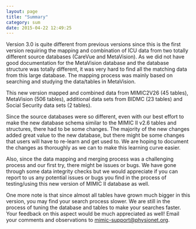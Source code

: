 ```yaml
---
layout: page
title: "Summary"
category: sum
date: 2015-04-22 12:49:25
---
```


Version 3.0 is quite different from previous versions since
this is the first version requiring the mapping and combination of ICU
data from two totally different source databases (CareVue and
MetaVision). As we did not have good documentation for the MetaVision
database and the database structure was totally different, it was very
hard to find all the matching data from this large database. The mapping
process was mainly based on searching and studying the data/tables in
MetaVision.

This new version mapped and combined data from MIMIC2V26 (45 tables),
MetaVision (506 tables), additional data sets from BIDMC (23 tables) and
Social Security data sets (2 tables).

Since the source databases were so different, even with our best effort
to make the new database schema similar to the MIMIC II v2.6 tables and
structures, there had to be some changes. The majority of the new
changes added great value to the new database, but there might be some
changes that users will have to re-learn and get used to. We are hoping
to document the changes as thoroughly as we can to make this learning
curve easier.

Also, since the data mapping and merging process was a challenging
process and our first try, there might be issues or bugs. We have gone
through some data integrity checks but we would appreciate if you can
report to us any potential issues or bugs you find in the process of
testing/using this new version of MIMIC II database as well.

One more note is that since almost all tables have grown much bigger in
this version, you may find your search process slower. We are still in
the process of tuning the database and tables to make your searches
faster. Your feedback on this aspect would be much appreciated as well!
Email your comments and observations to
[mimic-support@physionet.org](file:///C:\Users\rgmark\Dropbox%20(MIT)\MIMIC%20II%20v3.0\mimic-support@physionet.org).



